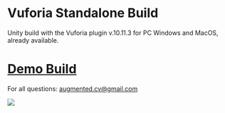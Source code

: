# Vuforia Standalone Build

Unity build with the Vuforia plugin v.10.11.3 for PC Windows and MacOS, already available.

# [Demo Build](https://github.com/maximrouf/VuforiaStandaloneBuild/raw/master/VuforiaStandalone_DemoBuild.zip)

For all questions: augmented.cv@gmail.com

<img src="https://github.com/maximrouf/VuforiaStandaloneBuild/blob/master/preview_2.png"/>
